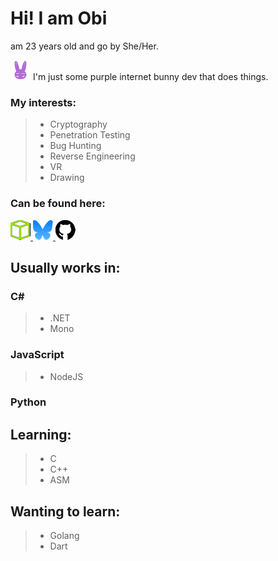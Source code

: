 # Hi! I am Obi 
am 23 years old and go by She/Her.


<img alt="" src="https://github.com/Obimydudee/Obimydudee/blob/main/icons/bnuuyIcon.png" height=32 width=32> I'm just some purple internet bunny dev that does things. 



### My interests:
> - Cryptography
> - Penetration Testing
> - Bug Hunting
> - Reverse Engineering
> - VR
> - Drawing

### Can be found here:
<a href="https://app.hackthebox.com/users/1539920">
<img alt="" src="https://github.com/Obimydudee/Obimydudee/blob/main/icons/htb-32.png" height=32 width=32>
</a>

<a href="https://bsky.app/profile/veloxservers.lol">
<img alt="" src="https://github.com/Obimydudee/Obimydudee/blob/main/icons/bluesky-32.png" height=32 width=32>
</a>

<a href="https://github.com/Obimydudee">
<img alt="" src="https://github.com/Obimydudee/Obimydudee/blob/main/icons/github-32.png" height=32 width=32>
</a>

## Usually works in:
### C#
> - .NET
> - Mono
### JavaScript
> - NodeJS
### Python

## Learning:
> - C
> - C++
> - ASM

## Wanting to learn:
> - Golang
> - Dart

